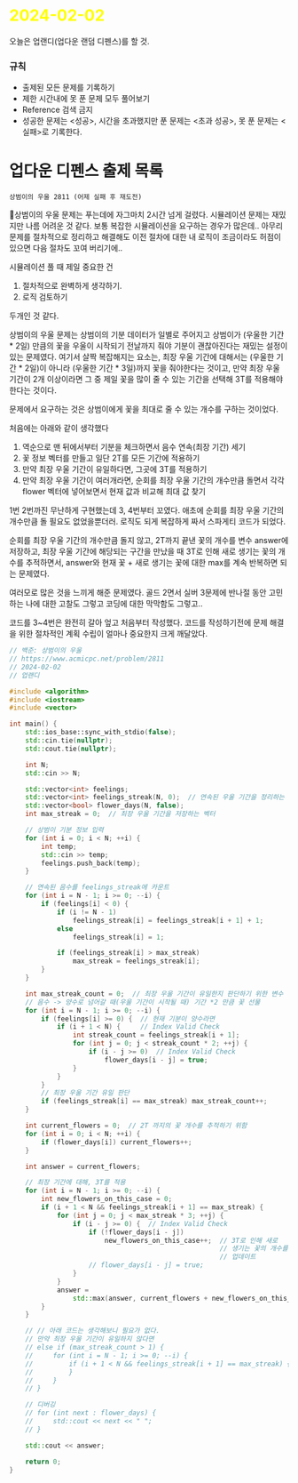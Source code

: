 # <span style="color:yellow">2024-02-02</span>

오늘은 업랜디(업다운 랜덤 디펜스)를 할 것.

### 규칙
- 출제된 모든 문제를 기록하기
- 제한 시간내에 못 푼 문제 모두 풀어보기
- Reference 검색 금지
- 성공한 문제는 <성공>, 시간을 초과했지만 푼 문제는 <초과 성공>, 못 푼 문제는 <실패>로 기록한다.


# 업다운 디펜스 출제 목록
```
상범이의 우울 2811 (어제 실패 후 재도전)

```



상범이의 우울 문제는 푸는데에 자그마치 2시간 넘게 걸렸다.
시뮬레이션 문제는 재밌지만 나름 어려운 것 같다. 보통 복잡한 시뮬레이션을 요구하는 경우가 많은데.. 아무리 문제를 절차적으로 정리하고 해결해도 이전 절차에 대한 내 로직이 조금이라도 허점이 있으면 다음 절차도 꼬여 버리기에.. 

시뮬레이션 풀 때 제일 중요한 건
1. 절차적으로 완벽하게 생각하기.
2. 로직 검토하기

두개인 것 같다.

상범이의 우울 문제는 상범이의 기분 데이터가 일별로 주어지고 상범이가 (우울한 기간 * 2일) 만큼의 꽃을 우울이 시작되기 전날까지 줘야 기분이 괜찮아진다는 재밌는 설정이 있는 문제였다.
여기서 살짝 복잡해지는 요소는, 최장 우울 기간에 대해서는 (우울한 기간 * 2일)이 아니라 (우울한 기간 * 3일)까지 꽃을 줘야한다는 것이고, 만약 최장 우울 기간이 2개 이상이라면 그 중 제일 꽃을 많이 줄 수 있는 기간을 선택해 3T를 적용해야 한다는 것이다.

문제에서 요구하는 것은 상범이에게 꽃을 최대로 줄 수 있는 개수를 구하는 것이었다.

처음에는 아래와 같이 생각했다

1. 역순으로 맨 뒤에서부터 기분을 체크하면서 음수 연속(최장 기간) 세기
2. 꽃 정보 벡터를 만들고 일단 2T를 모든 기간에 적용하기
3. 만약 최장 우울 기간이 유일하다면, 그곳에 3T를 적용하기
4. 만약 최장 우울 기간이 여러개라면, 순회를 최장 우울 기간의 개수만큼 돌면서 각각 flower 벡터에 넣어보면서 현재 값과 비교해 최대 값 찾기


1번 2번까진 무난하게 구현했는데 3, 4번부터 꼬였다. 애초에 순회를 최장 우울 기간의 개수만큼 돌 필요도 없었을뿐더러. 로직도 되게 복잡하게 짜서 스파게티 코드가 되었다.

순회를 최장 우울 기간의 개수만큼 돌지 않고, 2T까지 끝낸 꽃의 개수를 변수 answer에 저장하고, 최장 우울 기간에 해당되는 구간을 만났을 때 3T로 인해 새로 생기는 꽃의 개수를 추적하면서, answer와 현재 꽃 + 새로 생기는 꽃에 대한 max를 계속 반복하면 되는 문제였다.

여러모로 많은 것을 느끼게 해준 문제였다. 골드 2면서 실버 3문제에 반나절 동안 고민하는 나에 대한 고찰도 그렇고 코딩에 대한 막막함도 그렇고..

코드를 3~4번은 완전히 갈아 엎고 처음부터 작성했다. 코드를 작성하기전에 문제 해결을 위한 절차적인 계획 수립이 얼마나 중요한지 크게 깨달았다.

```cpp
// 백준: 상범이의 우울
// https://www.acmicpc.net/problem/2811
// 2024-02-02
// 업랜디

#include <algorithm>
#include <iostream>
#include <vector>

int main() {
    std::ios_base::sync_with_stdio(false);
    std::cin.tie(nullptr);
    std::cout.tie(nullptr);

    int N;
    std::cin >> N;

    std::vector<int> feelings;
    std::vector<int> feelings_streak(N, 0);  // 연속된 우울 기간을 정리하는 벡터
    std::vector<bool> flower_days(N, false);
    int max_streak = 0;  // 최장 우울 기간을 저장하는 벡터

    // 상범이 기분 정보 입력
    for (int i = 0; i < N; ++i) {
        int temp;
        std::cin >> temp;
        feelings.push_back(temp);
    }

    // 연속된 음수를 feelings_streak에 카운트
    for (int i = N - 1; i >= 0; --i) {
        if (feelings[i] < 0) {
            if (i != N - 1)
                feelings_streak[i] = feelings_streak[i + 1] + 1;
            else
                feelings_streak[i] = 1;

            if (feelings_streak[i] > max_streak)
                max_streak = feelings_streak[i];
        }
    }

    int max_streak_count = 0;  // 최장 우울 기간이 유일한지 판단하기 위한 변수
    // 음수 -> 양수로 넘어갈 때(우울 기간이 시작될 때) 기간 *2 만큼 꽃 선물
    for (int i = N - 1; i >= 0; --i) {
        if (feelings[i] >= 0) {  // 현재 기분이 양수라면
            if (i + 1 < N) {     // Index Valid Check
                int streak_count = feelings_streak[i + 1];
                for (int j = 0; j < streak_count * 2; ++j) {
                    if (i - j >= 0)  // Index Valid Check
                        flower_days[i - j] = true;
                }
            }
        }
        // 최장 우울 기간 유일 판단
        if (feelings_streak[i] == max_streak) max_streak_count++;
    }

    int current_flowers = 0;  // 2T 까지의 꽃 개수를 추적하기 위함
    for (int i = 0; i < N; ++i) {
        if (flower_days[i]) current_flowers++;
    }

    int answer = current_flowers;

    // 최장 기간에 대해, 3T를 적용
    for (int i = N - 1; i >= 0; --i) {
        int new_flowers_on_this_case = 0;
        if (i + 1 < N && feelings_streak[i + 1] == max_streak) {
            for (int j = 0; j < max_streak * 3; ++j) {
                if (i - j >= 0) {  // Index Valid Check
                    if (!flower_days[i - j])
                        new_flowers_on_this_case++;  // 3T로 인해 새로
                                                     // 생기는 꽃의 개수를
                                                     // 업데이트
                    // flower_days[i - j] = true;
                }
            }
            answer =
                std::max(answer, current_flowers + new_flowers_on_this_case);
        }
    }

    // // 아래 코드는 생각해보니 필요가 없다.
    // 만약 최장 우울 기간이 유일하지 않다면
    // else if (max_streak_count > 1) {
    //     for (int i = N - 1; i >= 0; --i) {
    //         if (i + 1 < N && feelings_streak[i + 1] == max_streak) {
    //         }
    //     }
    // }

    // 디버깅
    // for (int next : flower_days) {
    //     std::cout << next << " ";
    // }

    std::cout << answer;

    return 0;
}
```



